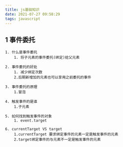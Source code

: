 ```yaml
---
title: js基础知识
date: 2021-07-27 09:58:29
tags: javascript
---
```



## 1 事件委托

    1. 什么是事件委托
        1. 将子元素的事件委托(绑定)给父元素
    
    2. 事件委托的好处
        1. 减少绑定次数
        2.后期新增加的元素也可以享用之前委托的事件
    
    3. 事件委托的原理
        1.冒泡
    
    4. 触发事件的是谁
        1.子元素
    
    5. 如何找到触发事件的对象
        1. event.target
    
    6. currentTarget VS target
        1.currentTarget 要求绑定事件的元素一定是触发事件的元素
        2.target绑定事件的与元素不一定是触发事件的元素